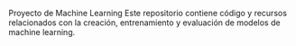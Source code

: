 Proyecto de Machine Learning
Este repositorio contiene código y recursos relacionados con la creación, entrenamiento y evaluación de modelos de machine learning.


